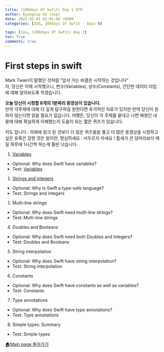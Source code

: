 ```yaml
---
title: (100days Of Swfit) Day 1 번역
author: Kyungsup Go (Sup)
date: 2022-02-01 01:01:00 +0900
categories: [IOS, 100days Of Swfit - Days N]

tags: [ios, (100days Of Swfit) Day 1]
toc: True
comments: true
---
```


# First steps in swift

Mark Twain이 말했던 것처럼 "앞서 가는 비결은 시작하는 것입니다"
<br>자, 당신은 이제 시작했으니, 변수(Variables), 상수(Constants), 간단한 데이터 타입에 대해 알아보도록 하겠습니다.<br>

**오늘 당신이 시청할 8개의 1분짜리 동영상이 있습니다.**<br>
만약 각주제에 대해 더 깊게 탐구하길 원한다면 추가적인 자료가 있지만 만약 당신이 원하지 않는다면 읽을 필요가 없습니다.
어쨌든,  당신이 각 주제를 끝내고 나면 배웠던 내용에 대해 확실하게 이해했는지 도움이 되는 짧은 퀴즈가 있습니다.<br>

저도 압니다 : 아래에 링크 된 것보다 더 많은 퀴즈들을 풀고 더 많은 동영상을 시청하고 싶은 유혹은 강한 것은 알지만, 명심하세요 : 서두르지 마세요 !   틈새가 큰 덩어리보다 매일 하루에 1시간씩 하는게 훨씬 낫습니다.

1. [Variables](https://suppppppp.github.io/posts/100days_SubPage_day1_Var_ko/)
-   Optional: Why does Swift have variables? 
-   Test: [Variables](https://suppppppp.github.io/posts/100days_SubPage_day1_TestVariables_ko/)
1. [Strings and integers](https://suppppppp.github.io/posts/100days_SubPage_day1_StringAndintegers_ko/)
- Optional: Why is Swift a type-safe language?
- Test: Strings and integers
1. Multi-line strings
- Optional: Why does Swift need multi-line strings?
- Test: Multi-line strings
4. Doubles and Booleans
- Optional: Why does Swift need both Doubles and Integers?
- Test: Doubles and Booleans
5. String interpolation
- Optional: Why does Swift have string interpolation?
- Test: String interpolation
6. Constants
- Optional: Why does Swift have constants as well as variables?
- Test: Constants
7. Type annotations
- Optional: Why does Swift have type annotations?
- Test: Type annotations
8. Simple types: Summary
- Test: Simple types


[🏠Main page 돌아가기](https://suppppppp.github.io/posts/100days_MainPage_ko/)

